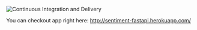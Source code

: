 ![Continuous Integration and Delivery](https://github.com/piotrbelda/fastapi-sentiment/workflows/Continuous%20Integration%20and%20Delivery/badge.svg?branch=main)

You can checkout app right here: http://sentiment-fastapi.herokuapp.com/